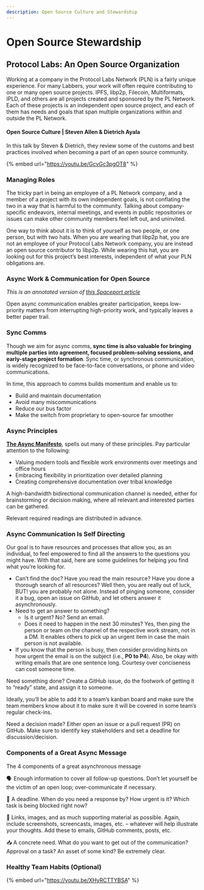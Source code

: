 ```yaml
---
description: Open Source Culture and Stewardship
---
```


# Open Source Stewardship

## Protocol Labs: An Open Source Organization

Working at a company in the Protocol Labs Network (PLN) is a fairly unique experience. For many Labbers, your work will often require contributing to one or many open source projects. IPFS, libp2p, Filecoin, Multiformats, IPLD, and others are all projects created and sponsored by the PL Network. Each of these projects is an independent open source project, and each of them has needs and goals that span multiple organizations within and outside the PL Network.

#### Open Source Culture | Steven Allen & Dietrich Ayala

In this talk by Steven & Dietrich, they review some of the customs and best practices involved when becoming a part of an open source community.

{% embed url="https://youtu.be/GcvGc3pgOT8" %}

### Managing Roles

The tricky part in being an employee of a PL Network company, and a member of a project with its own independent goals, is not conflating the two in a way that is harmful to the community. Talking about company-specific endeavors, internal meetings, and events in public repositories or issues can make other community members feel left out, and uninvited.

One way to think about it is to think of yourself as two people, or one person, but with two hats. When you are wearing that libp2p hat, you are not an employee of your Protocol Labs Network company, you are instead an open source contributor to libp2p. While wearing this hat, you are looking out for this project’s best interests, independent of what your PLN obligations are.

### Async Work & Communication for Open Source

_This is an annotated version of_ [_this Spaceport article_](https://protocol.almanac.io/docs/async-work-ezPny9x7Q50QISL4UIUhB3PoURV0lgxP)

Open async communication enables greater participation, keeps low-priority matters from interrupting high-priority work, and typically leaves a better paper trail.

### Sync Comms

Though we aim for async comms, **sync time is also valuable for bringing multiple parties into agreement, focused problem-solving sessions, and early-stage project formation**. Sync time, or synchronous communication, is widely recognized to be face-to-face conversations, or phone and video communications.

In time, this approach to comms builds momentum and enable us to:

* Build and maintain documentation
* Avoid many miscommunications
* Reduce our bus factor​
* Make the switch from proprietary to open-source far smoother

### Async Principles

[**The Async Manifesto**](http://asyncmanifesto.org), spells out many of these principles. Pay particular attention to the following:

* Valuing modern tools and flexible work environments over meetings and office hours
* Embracing flexibility in prioritization over detailed planning
* Creating comprehensive documentation over tribal knowledge

A high-bandwidth bidirectional communication channel is needed, either for brainstorming or decision making, where all relevant and interested parties can be gathered.

Relevant required readings are distributed in advance.

### Async Communication Is Self Directing

Our goal is to have resources and processes that allow you, as an individual, to feel empowered to find all the answers to the questions you might have. With that said, here are some guidelines for helping you find what you’re looking for.

* Can’t find the doc? Have you read the main resource? Have you done a thorough search of all resources? Well then, you are really out of luck, BUT! you are probably not alone. Instead of pinging someone, consider it a bug, open an issue on GitHub, and let others answer it asynchronously.
* Need to get an answer to something?
  * Is it urgent? No? Send an email.
  * Does it need to happen in the next 30 minutes? Yes, then ping the person or team on the channel of the respective work stream, not in a DM. It enables others to pick up an urgent item in case the main person is not available.
* If you know that the person is busy, then consider providing hints on how urgent the email is on the subject (i.e., **P0 to P4**). Also, be okay with writing emails that are one sentence long. Courtesy over conciseness can cost someone time.

Need something done? Create a GitHub issue, do the footwork of getting it to “ready” state, and assign it to someone.

Ideally, you’ll be able to add it to a team’s kanban board and make sure the team members know about it to make sure it will be covered in some team’s regular check-ins.

Need a decision made? Either open an issue or a pull request (PR) on GitHub. Make sure to identify key stakeholders and set a deadline for discussion/decision.

### Components of a Great Async Message

The 4 components of a great asynchronous message

🗣 Enough information to cover all follow-up questions. Don’t let yourself be the victim of an open loop; over-communicate if necessary.

📅 A deadline. When do you need a response by? How urgent is it? Which task is being blocked right now?

🔗 Links, images, and as much supporting material as possible. Again, include screenshots, screencasts, images, etc. – whatever will help illustrate your thoughts. Add these to emails, GitHub comments, posts, etc.

📥 A concrete need. What do you want to get out of the communication? Approval on a task? An asset of some kind? Be extremely clear.

### Healthy Team Habits (Optional)

{% embed url="https://youtu.be/XHyRCTTYBSA" %}
